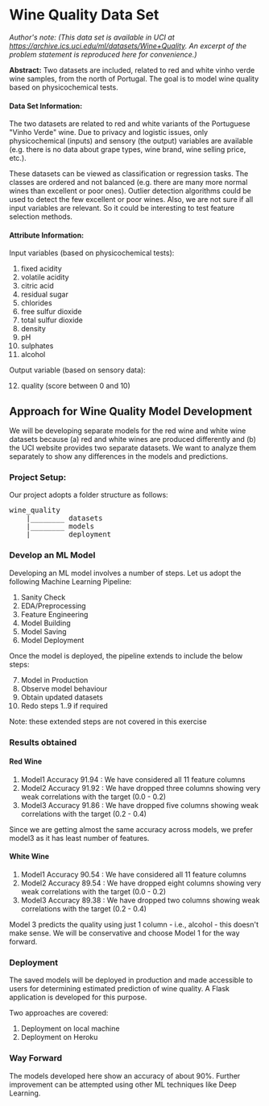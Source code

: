 # Wine Quality Data Set

_Author's note: (This data set is available in UCI at https://archive.ics.uci.edu/ml/datasets/Wine+Quality. An excerpt of the problem statement is reproduced here for convenience.)_

**Abstract:** Two datasets are included, related to red and white vinho verde wine samples, from the north of Portugal. The goal is to model wine quality based on physicochemical tests.

#### Data Set Information:

The two datasets are related to red and white variants of the Portuguese "Vinho Verde" wine. Due to privacy and logistic issues, only physicochemical (inputs) and sensory (the output) variables are available (e.g. there is no data about grape types, wine brand, wine selling price, etc.).

These datasets can be viewed as classification or regression tasks. The classes are ordered and not balanced (e.g. there are many more normal wines than excellent or poor ones). Outlier detection algorithms could be used to detect the few excellent or poor wines. Also, we are not sure if all input variables are relevant. So it could be interesting to test feature selection methods.


#### Attribute Information:

Input variables (based on physicochemical tests):

1. fixed acidity
2. volatile acidity
3. citric acid
4. residual sugar
5. chlorides
6. free sulfur dioxide
7. total sulfur dioxide
8. density
9. pH
10. sulphates
11. alcohol

Output variable (based on sensory data):

12. quality (score between 0 and 10)


## Approach for Wine Quality Model Development
We will be developing separate models for the red wine and white wine datasets because (a) red and white wines are produced differently and (b) the UCI website provides two separate datasets. We want to analyze them separately to show any differences in the models and predictions.

### Project Setup:

Our project adopts a folder structure as follows:

<pre>
wine_quality
    |________ datasets
    |________ models
    |________ deployment
</pre>

### Develop an ML Model

Developing an ML model involves a number of steps. Let us adopt the following Machine Learning Pipeline:

1. Sanity Check 
2. EDA/Preprocessing
3. Feature Engineering
4. Model Building
5. Model Saving
6. Model Deployment

Once the model is deployed, the pipeline extends to include the below steps:

7. Model in Production
8. Observe model behaviour
9. Obtain updated datasets
10. Redo steps 1..9 if required

Note: these extended steps are not covered in this exercise

### Results obtained

#### Red Wine
1. Model1 Accuracy 91.94 : We have considered all 11 feature columns 
2. Model2 Accuracy 91.92 : We have dropped three columns showing very weak correlations with the target (0.0 - 0.2)
3. Model3 Accuracy 91.86 : We have dropped five columns showing weak correlations with the target (0.2 - 0.4)

Since we are getting almost the same accuracy across models, we prefer model3 as it has least number of features.

#### White Wine
1. Model1 Accuracy 90.54 : We have considered all 11 feature columns
2. Model2 Accuracy 89.54 : We have dropped eight columns showing very weak correlations with the target (0.0 - 0.2)
3. Model3 Accuracy 89.38 : We have dropped two columns showing weak correlations with the target (0.2 - 0.4)

Model 3 predicts the quality using just 1 column - i.e., alcohol - this doesn't make sense. We will be conservative and choose Model 1 for the way forward.


### Deployment

The saved models will be deployed in production and made accessible to users for determining estimated prediction of wine quality. A Flask application is developed for this purpose.

Two approaches are covered:

1. Deployment on local machine
2. Deployment on Heroku

### Way Forward

The models developed here show an accuracy of about 90%. Further improvement can be attempted using other ML techniques like Deep Learning.
